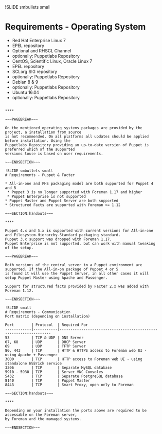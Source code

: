 !SLIDE smbullets small
# Requirements - Operating System

* Red Hat Enterprise Linux 7
 * EPEL repository
 * Optional and RHSCL Channel
 * optionally: Puppetlabs Repository
* CentOS, Scientific Linux, Oracle Linux 7
 * EPEL repository
 * SCLorg SIG repository
 * optionally: Puppetlabs Repository
* Debian 8 & 9
 * optionally: Puppetlabs Repository
* Ubuntu 16.04
 * optionally: Puppetlabs Repository

~~~SECTION:handouts~~~

****

~~~PAGEBREAK~~~

On the mentioned operating systems packages are provided by the project, a installation from source
is not recommended. On all platforms all updates should be applied before installation. Using the
Puppetlabs Repository providing an up-to-date version of Puppet is preferred which of the supported
versions touse is based on user requirements.

~~~ENDSECTION~~~

!SLIDE smbullets small
# Requirements - Puppet & Facter

* All-in-one and FHS packaging model are both supported for Puppet 4 and 5
 * Puppet 3 is no longer supported with Foreman 1.17 and higher
 * Puppet Enterprise is not supported
* Puppet Master and Puppet Server are both supported
* Structured Facts are supported with Foreman >= 1.12

~~~SECTION:handouts~~~

****

Puppet 4.x and 5.x is supported with current versions for All-in-one and Filesystem-Hierarchy-Standard packaging standard.
Puppet 3.x support was dropped with Foreman 1.17.
Puppet Enterprise is not supported, but can work with manual tweaking of the setup.

~~~PAGEBREAK~~~

Both versions of the central server in a Puppet environment are supported. If the All-in-on package of Puppet 4 or 5
is found it will use the Puppet Server, in all other cases it will setup Puppet Master using Apache and Passenger.

Support for structured facts provided by Facter 2.x was added with Foreman 1.12.

~~~ENDSECTION~~~

!SLIDE small
# Requirements - Communication
Port matrix (depending on installation)

Port        | Protocol  | Required For
------------|-----------|------------------------------------------------------------------
53          | TCP & UDP | DNS Server
67, 68      | UDP       | DHCP Server
69          | UDP       | TFTP Server
80, 443     | TCP       | HTTP & HTTPS access to Foreman web UI - using Apache + Passenger
3000        | TCP       | HTTP access to Foreman web UI - using standalone WEBrick service
3306        | TCP       | Separate MySQL database
5910 - 5930 | TCP       | Server VNC Consoles
5432        | TCP       | Separate PostgreSQL database
8140        | TCP       | Puppet Master
8443        | TCP       | Smart Proxy, open only to Foreman

~~~SECTION:handouts~~~

****

Depending on your installation the ports above are required to be accessable on the Foreman server,
by Foreman and the managed systems.

~~~ENDSECTION~~~
